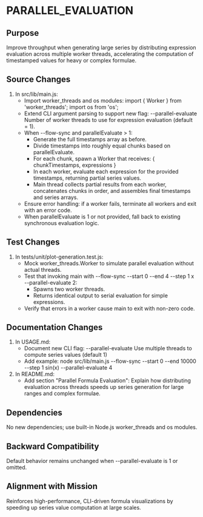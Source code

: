 # PARALLEL_EVALUATION

## Purpose
Improve throughput when generating large series by distributing expression evaluation across multiple worker threads, accelerating the computation of timestamped values for heavy or complex formulae.

## Source Changes
1. In src/lib/main.js:
   - Import worker_threads and os modules:
     import { Worker } from 'worker_threads';
     import os from 'os';
   - Extend CLI argument parsing to support new flag:
     --parallel-evaluate <number>    Number of worker threads to use for expression evaluation (default = 1).
   - When --flow-sync and parallelEvaluate > 1:
     - Generate the full timestamps array as before.
     - Divide timestamps into roughly equal chunks based on parallelEvaluate.
     - For each chunk, spawn a Worker that receives:
       { chunkTimestamps, expressions }
     - In each worker, evaluate each expression for the provided timestamps, returning partial series values.
     - Main thread collects partial results from each worker, concatenates chunks in order, and assembles final timestamps and series arrays.
   - Ensure error handling: if a worker fails, terminate all workers and exit with an error code.
   - When parallelEvaluate is 1 or not provided, fall back to existing synchronous evaluation logic.

## Test Changes
1. In tests/unit/plot-generation.test.js:
   - Mock worker_threads.Worker to simulate parallel evaluation without actual threads.
   - Test that invoking main with --flow-sync --start 0 --end 4 --step 1 x --parallel-evaluate 2:
     * Spawns two worker threads.
     * Returns identical output to serial evaluation for simple expressions.
   - Verify that errors in a worker cause main to exit with non-zero code.

## Documentation Changes
1. In USAGE.md:
   - Document new CLI flag:
     --parallel-evaluate <number>    Use multiple threads to compute series values (default 1)
   - Add example:
     node src/lib/main.js --flow-sync --start 0 --end 10000 --step 1 sin(x) --parallel-evaluate 4
2. In README.md:
   - Add section "Parallel Formula Evaluation":
     Explain how distributing evaluation across threads speeds up series generation for large ranges and complex formulae.

## Dependencies
No new dependencies; use built-in Node.js worker_threads and os modules.

## Backward Compatibility
Default behavior remains unchanged when --parallel-evaluate is 1 or omitted.

## Alignment with Mission
Reinforces high-performance, CLI-driven formula visualizations by speeding up series value computation at large scales.